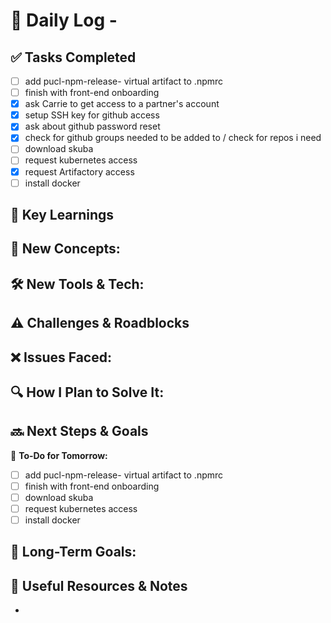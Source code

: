 # 📝 Daily Log - 

## ✅ Tasks Completed
- [ ]  add pucl-npm-release- virtual artifact to .npmrc
- [ ]  finish with front-end onboarding
- [x]  ask Carrie to get access to a partner's account
- [x]  setup SSH key for github access
- [x]  ask about github password reset
- [x]  check for github groups needed to be added to / check for repos i need
- [ ]  download skuba
- [ ]  request kubernetes access
- [x]  request Artifactory access
- [ ]  install docker

## 📖 Key Learnings
📌 **New Concepts:**  
-  

🛠 **New Tools & Tech:**  
-  

## ⚠️ Challenges & Roadblocks
❌ **Issues Faced:**  
-  

🔍 **How I Plan to Solve It:**  
-  

## 🔜 Next Steps & Goals
🎯 **To-Do for Tomorrow:**  
- [ ]  add pucl-npm-release- virtual artifact to .npmrc
- [ ]  finish with front-end onboarding 
- [ ]  download skuba
- [ ]  request kubernetes access
- [ ]  install docker

📅 **Long-Term Goals:**  
-  

## 🔗 Useful Resources & Notes
-  

